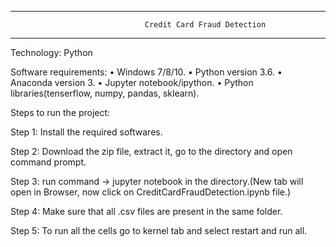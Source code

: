 -------------------------------------------------------------------------------------
                                  Credit Card Fraud Detection
-------------------------------------------------------------------------------------

Technology: Python

Software requirements:
• Windows 7/8/10.
• Python version 3.6.
• Anaconda version 3.
• Jupyter notebook/ipython.
• Python libraries(tenserflow, numpy, pandas, sklearn).

Steps to run the project:

Step 1: Install the required softwares.

Step 2: Download the zip file, extract it, go to the directory and open command prompt.

Step 3: run command -> jupyter notebook in the directory.(New tab will open in Browser, now click on CreditCardFraudDetection.ipynb file.)

Step 4: Make sure that all .csv files are present in the same folder.

Step 5: To run all the cells go to kernel tab and select restart and run all.